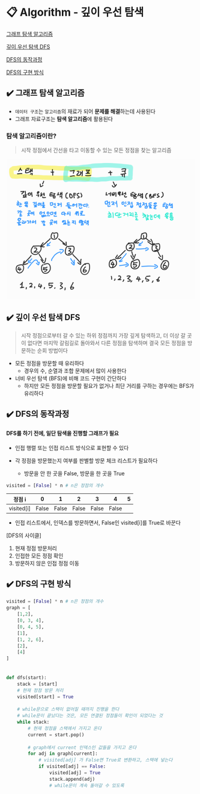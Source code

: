 # 📋 Algorithm - 깊이 우선 탐색

[그래프 탐색 알고리즘](#%EF%B8%8F-그래프-탐색-알고리즘)

[깊이 우선 탐색 DFS](#%EF%B8%8F-깊이-우선-탐색-DFS)

[DFS의 동작과정](#%EF%B8%8F-DFS의-동작과정)

[DFS의 구현 방식](#%EF%B8%8F-DFS의-구현-방식)



##  ✔️ 그래프 탐색 알고리즘

- `데이터 구조`는 `알고리즘`의 재료가 되어 **문제를 해결**하는데 사용된다
- 그래프 자료구조는 **탐색 알고리즘**에 활용된다



### 탐색 알고리즘이란?

> 시작 정점에서 간선을 타고 이동할 수 있는 모든 정점을 찾는 알고리즘

![DFS,BFS](algorithm_11.assets/DFS,BFS.png)





## ✔️ 깊이 우선 탐색 DFS

> 시작 정점으로부터 갈 수 있는 하위 정점까지 가장 깊게 탐색하고, 더 이상 갈 곳이 없다면 마지막 갈림길로 돌아와서 다른 정점을 탐색하며 결국 모든 정점을 방문하는 순회 방법이다

- 모든 정점을 방문할 때 유리하다
  - 경우의 수, 순열과 조합 문제에서 많이 사용한다
- 너비 우선 탐색 (BFS)에 비해 코드 구현이 간단하다
  - 하지만 모든 정점을 방문할 필요가 없거나 최단 거리를 구하는 경우에는 BFS가 유리하다



## ✔️ DFS의 동작과정

#### DFS를 하기 전에, 일단 탐색을 진행할 그래프가 필요

- 인접 행렬 또는 인접 리스트 방식으로 표현할 수 있다

- 각 정점을 방문했는지 여부를 판별할 방문 체크 리스트가 필요하다
  - 방문을 안 한 곳을 False, 방문을 한 곳을 True

```python
visited = [False] * n # n은 정점의 개수
```

|   정점 i   |   0   |   1   |   2   |   3   |   4   |  5   |
| :--------: | :---: | :---: | :---: | :---: | :---: | :--: |
| visited[i] | False | False | False | False | False |      |

- 인접 리스트에서, 인덱스를 방문하면서, False인 visited[i]를 True로 바꾼다



[DFS의 사이클]

1. 현재 정점 방문처리
2. 인접한 모든 정점 확인
3. 방문하지 않은 인접 정점 이동



## ✔️ DFS의 구현 방식

```python
visited = [False] * n # n은 정점의 개수
graph = [
    [1,2],
    [0, 3, 4],
    [0, 4, 5],
    [1],
    [1, 2, 6],
    [2],
    [4]
]


def dfs(start):
    stack = [start]
    # 현재 정점 방문 처리
    visited[start] = True
    
    # while문으로 스택이 없어질 때까지 진행을 한다
    # while문이 끝났다는 것은, 모든 연결된 정점들이 확인이 되었다는 것
    while stack:
    	# 현재 정점을 스택에서 가지고 온다
    	current = start.pop()
    	
        # graph에서 current 인덱스인 값들을 가지고 온다
    	for adj in graph[current]:
            # visited[adj] 가 False면 True로 변환하고, 스택에 넣는다
            if visited[adj] == False:
                visited[adj] = True
                stack.append(adj)
                # while문이 계속 돌아갈 수 있도록
```

